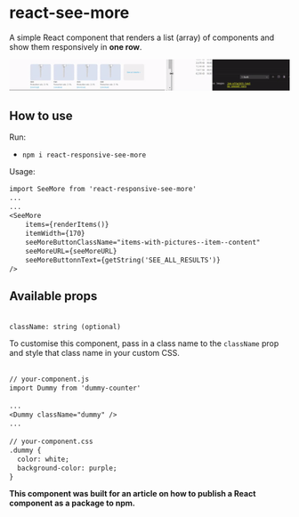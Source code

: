 # react-see-more

A simple React component that renders a list (array) of components and show them responsively in **one row**.

![React See More example](/example/example.gif)

## How to use

Run:

- `npm i react-responsive-see-more`

Usage:

```
import SeeMore from 'react-responsive-see-more'
...
...
<SeeMore
    items={renderItems()}
    itemWidth={170}
    seeMoreButtonClassName="items-with-pictures--item--content"
    seeMoreURL={seeMoreURL}
    seeMoreButtonnText={getString('SEE_ALL_RESULTS')}
/>
```

## Available props

```

className: string (optional)

```

To customise this component, pass in a class name to the `className` prop and style that class name in your custom CSS.

```

// your-component.js
import Dummy from 'dummy-counter'

...
<Dummy className="dummy" />
...

// your-component.css
.dummy {
  color: white;
  background-color: purple;
}

```

**This component was built for an article on how to publish a React component as a package to npm.**

